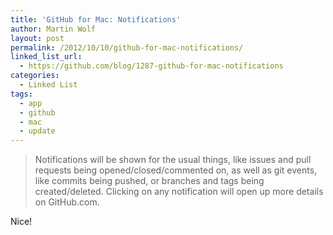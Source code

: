 ```yaml
---
title: 'GitHub for Mac: Notifications'
author: Martin Wolf
layout: post
permalink: /2012/10/10/github-for-mac-notifications/
linked_list_url:
  - https://github.com/blog/1287-github-for-mac-notifications
categories:
  - Linked List
tags:
  - app
  - github
  - mac
  - update
---
```

> Notifications will be shown for the usual things, like issues and pull requests being opened/closed/commented on, as well as git events, like commits being pushed, or branches and tags being created/deleted. Clicking on any notification will open up more details on GitHub.com.

Nice!
